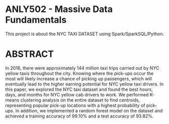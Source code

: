 # ANLY502 - Massive Data Fundamentals
This project is about the NYC TAXI DATASET using Spark/SparkSQL/Python. 

# ABSTRACT
In 2016, there were approximately 144 million taxi trips carried out by NYC yellow taxis throughout the city. 
Knowing where the pick-ups occur the most will likely increase a chance of picking up passengers, which will eventually 
lead to the higher earning potential for NYC yellow taxi drivers. In this paper, we explored the NYC taxi dataset and 
found the best hours, days, and months for NYC yellow cab drivers to work. We performed K-means clustering analysis 
on the entire dataset to find centroids, representing popular pick-up locations with a highest probability of pick-ups. 
In addition, we implemented a random forest model on the dataset and achieved a training accuracy of 99.10% 
and a test accuracy of 93.82%. 


